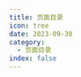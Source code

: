 ```yaml
---
title: 页面目录
icon: tree
date: 2023-09-30
category:
  - 页面目录
index: false
---
```

<AutoCatalog base='/posts/'/>
